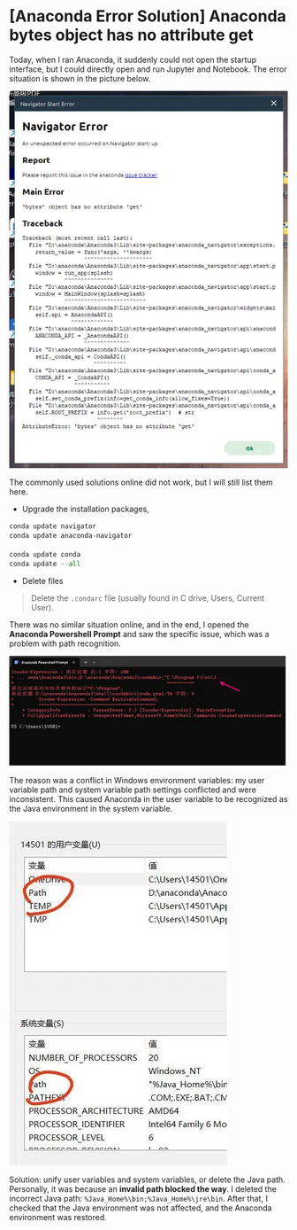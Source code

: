 # [Anaconda Error Solution] Anaconda bytes object has no attribute get


Today, when I ran Anaconda, it suddenly could not open the startup interface, but I could directly open and run Jupyter and Notebook. The error situation is shown in the picture below.

![I can't understand this either](/img/anaconda.en-20240523120650966.webp)

The commonly used solutions online did not work, but I will still list them here.

-   Upgrade the installation packages,

```python
conda update navigator
conda update anaconda-navigator

conda update conda
conda update --all
```

-   Delete files

> Delete the `.condarc` file (usually found in C drive, Users, Current User).

There was no similar situation online, and in the end, I opened the **Anaconda Powershell Prompt** and saw the specific issue, which was a problem with path recognition.

![I can't understand this either](/img/anaconda.zh-cn-20240802122011236.webp)

The reason was a conflict in Windows environment variables: my user variable path and system variable path settings conflicted and were inconsistent. This caused Anaconda in the user variable to be recognized as the Java environment in the system variable.

![Solution: unify user variables and system variables, or delete Java path](/img/anaconda.zh-cn-20240802115752502.webp)

Solution: unify user variables and system variables, or delete the Java path. Personally, it was because an **invalid path blocked the way**. I deleted the incorrect Java path: `%Java_Home%\bin;%Java_Home%\jre\bin`. After that, I checked that the Java environment was not affected, and the Anaconda environment was restored.
